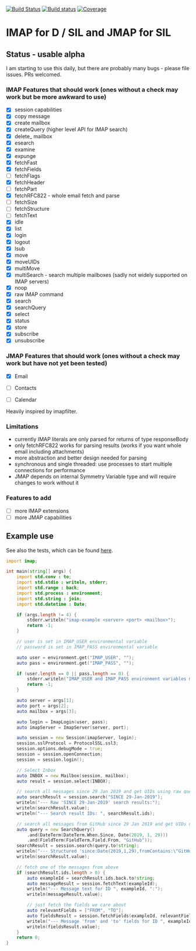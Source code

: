[![Build Status](https://travis-ci.org/symmetryinvestments/imap-d.svg?branch=master)](https://travis-ci.org/symmetryinvestments/imap-d)
[![Build status](https://ci.appveyor.com/api/projects/status/h8i2hmwpx704n6ip/branch/master?svg=true)](https://ci.appveyor.com/project/otrho/imap-d/branch/master)
[![Coverage](https://codecov.io/gh/symmetryinvestments/imap-d/branch/master/graph/badge.svg)](https://codecov.io/gh/symmetryinvestments/imap-d)

# IMAP for D / SIL and JMAP for SIL

## Status - usable alpha
I am starting to use this daily, but there are probably many bugs - please file issues.  PRs welcomed.

### IMAP Features that should work (ones without a check may work but be more awkward to use)

- [X] session capabilities
- [X] copy message
- [X] create mailbox
- [X] createQuery (higher level API for IMAP search)
- [X] delete_ mailbox
- [X] esearch
- [X] examine
- [X] expunge
- [X] fetchFast
- [X] fetchFields
- [ ] fetchFlags
- [X] fetchHeader
- [ ] fetchPart
- [X] fetchRFC822 - whole email fetch and parse
- [ ] fetchSize
- [ ] fetchStructure
- [ ] fetchText
- [X] idle
- [X] list
- [X] login
- [X] logout
- [X] lsub
- [X] move
- [X] moveUIDs
- [X] multiMove
- [X] multiSearch - search multiple mailboxes (sadly not widely supported on IMAP servers)
- [X] noop
- [X] raw IMAP command
- [X] search
- [X] searchQuery
- [X] select
- [X] status
- [X] store
- [X] subscribe
- [X] unsubscribe

### JMAP Features that should work (ones without a check may work but have not yet been tested)

- [X] Email
- [ ] Contacts
- [ ] Calendar


Heavily inspired by imapfilter.

### Limitations
- currently IMAP literals are only parsed for returns of type responseBody
- only fetchRFC822 works for parsing results (works if you want whole email including
  attachments)
- more abstraction and better design needed for parsing
- synchronous and single threaded: use processes to start multiple connections for performance
- JMAP depends on internal Symmetry Variable type and will require changes to work without it


### Features to add

- [ ] more IMAP extensions
- [ ] more JMAP capabilities

## Example use

See also the tests, which can be found [here](https://github.com/symmetryinvestments/imap-d/blob/master/test/source/app.d).

```d
import imap;

int main(string[] args) {
    import std.conv : to;
    import std.stdio : writeln, stderr;
    import std.range : back;
    import std.process : environment;
    import std.string : join;
    import std.datetime : Date;

    if (args.length != 4) {
        stderr.writeln("imap-example <server> <port> <mailbox>");
        return -1;
    }

    // user is set in IMAP_USER environmental variable
    // password is set in IMAP_PASS environmental variable

    auto user = environment.get("IMAP_USER", "");
    auto pass = environment.get("IMAP_PASS", "");

    if (user.length == 0 || pass.length == 0) {
        stderr.writeln("IMAP_USER and IMAP_PASS environment variables must be set.");
        return -1;
    }

    auto server = args[1];
    auto port = args[2];
    auto mailbox = args[3];

    auto login = ImapLogin(user, pass);
    auto imapServer = ImapServer(server, port);

    auto session = new Session(imapServer, login);
    session.sslProtocol = ProtocolSSL.ssl3;
    session.options.debugMode = true;
    session = session.openConnection;
    session = session.login();

    // Select Inbox
    auto INBOX = new Mailbox(session, mailbox);
    auto result = session.select(INBOX);

    // search all messages since 29 Jan 2019 and get UIDs using raw query interface
    auto searchResult = session.search("SINCE 29-Jan-2019");
    writeln("--- Raw 'SINCE 29-Jan-2019' search results:");
    writeln(searchResult.value);
    writeln("--- Search result IDs: ", searchResult.ids);

    // search all messages from GitHub since 29 Jan 2019 and get UIDs using high level query interface
    auto query = new SearchQuery()
        .and(DateTerm(DateTerm.When.Since, Date(2019, 1, 29)))
        .and(FieldTerm(FieldTerm.Field.From, "GitHub"));
    searchResult = session.search(query.to!string);
    writeln("--- Structured 'since:Date(2019,1,29),fromContains:\"GitHub\"' search results:");
    writeln(searchResult.value);

    // fetch one of the messages from above
    if (searchResult.ids.length > 0) {
        auto exampleId = searchResult.ids.back.to!string;
        auto messageResult = session.fetchText(exampleId);
        writeln("--- Message text for ID ", exampleId, ":");
        writeln(messageResult.value);

        // just fetch the fields we care about
        auto relevantFields = ["FROM", "TO"];
        auto fieldsResult = session.fetchFields(exampleId, relevantFields.join(" "));
        writeln("--- Message 'from' and 'to' fields for ID ", exampleId, ":");
        writeln(fieldsResult.value);
    }
    return 0;
}
```

